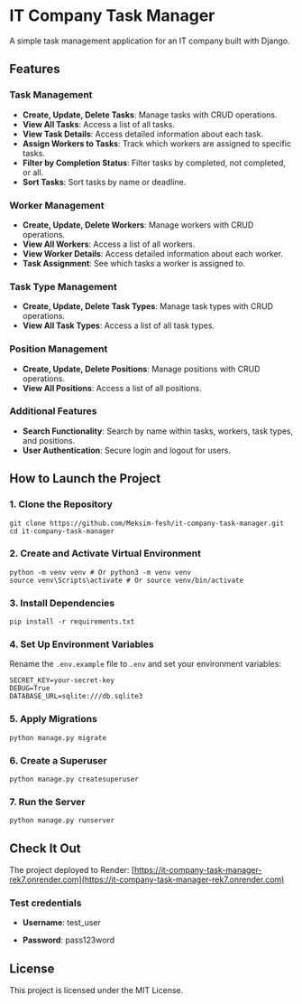 # IT Company Task Manager

A simple task management application for an IT company built with Django.

## Features

### Task Management
- **Create, Update, Delete Tasks**: Manage tasks with CRUD operations.
- **View All Tasks**: Access a list of all tasks.
- **View Task Details**: Access detailed information about each task.
- **Assign Workers to Tasks**: Track which workers are assigned to specific tasks.
- **Filter by Completion Status**: Filter tasks by completed, not completed, or all.
- **Sort Tasks**: Sort tasks by name or deadline.

### Worker Management
- **Create, Update, Delete Workers**: Manage workers with CRUD operations.
- **View All Workers**: Access a list of all workers.
- **View Worker Details**: Access detailed information about each worker.
- **Task Assignment**: See which tasks a worker is assigned to.

### Task Type Management
- **Create, Update, Delete Task Types**: Manage task types with CRUD operations.
- **View All Task Types**: Access a list of all task types.

### Position Management
- **Create, Update, Delete Positions**: Manage positions with CRUD operations.
- **View All Positions**: Access a list of all positions.

### Additional Features
- **Search Functionality**: Search by name within tasks, workers, task types, and positions.
- **User Authentication**: Secure login and logout for users.

## How to Launch the Project

### 1. Clone the Repository

```
git clone https://github.com/Meksim-fesh/it-company-task-manager.git
cd it-company-task-manager
```

### 2. Create and Activate Virtual Environment

```
python -m venv venv # Or python3 -m venv venv
source venv\Scripts\activate # Or source venv/bin/activate
```

### 3. Install Dependencies

```
pip install -r requirements.txt
```

### 4. Set Up Environment Variables

Rename the `.env.example` file to `.env` and set your environment variables:

```
SECRET_KEY=your-secret-key
DEBUG=True
DATABASE_URL=sqlite:///db.sqlite3
```

### 5. Apply Migrations

```
python manage.py migrate
```

### 6. Create a Superuser

```
python manage.py createsuperuser
```

### 7. Run the Server

```
python manage.py runserver
```

## Check It Out

The project deployed to Render: [https://it-company-task-manager-rek7.onrender.com](https://it-company-task-manager-rek7.onrender.com)

### Test credentials

- **Username**: test_user

- **Password**: pass123word

## License

This project is licensed under the MIT License.
